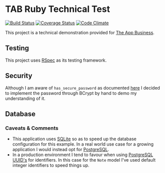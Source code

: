# TAB Ruby Technical Test

[![Build Status](https://travis-ci.org/nickpellant/tab-test.svg?branch=master)](https://travis-ci.org/nickpellant/tab-test) [![Coverage Status](https://img.shields.io/coveralls/nickpellant/tab-test.svg)](https://coveralls.io/r/nickpellant/tab-test) [![Code Climate](https://codeclimate.com/github/nickpellant/tab-test.png)](https://codeclimate.com/github/nickpellant/tab-test)

This project is a technical demonstration provided for [The App Business](http://theappbusiness.com).

## Testing

This project uses [RSpec](https://relishapp.com/rspec) as its testing framework.

## Security

Although I am aware of `has_secure_password` as documented [here](http://api.rubyonrails.org/classes/ActiveModel/SecurePassword/ClassMethods.html#method-i-has_secure_password) I decided to implement the password through BCrypt by hand to demo my understanding of it.

## Database

### Caveats & Comments

* This application uses [SQLite](http://sqlite.org) so as to speed up the database configuration for this example. In a real world use case for a growing application I would instead opt for [PostgreSQL](http://postgresql.org).
* In a production environment I tend to favour when using [PostgreSQL UUID's](http://www.postgresql.org/docs/9.1/static/datatype-uuid.html) for identifiers. In this case for the `Note` model I've used default integer identifiers to speed things up.
